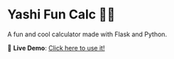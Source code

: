 # Yashi Fun Calc 🧮💖

A fun and cool calculator made with Flask and Python.

🚀 **Live Demo**: [Click here to use it!](https://yashi-fun-calc.onrender.com/)
